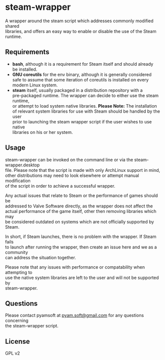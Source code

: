 # steam-wrapper

A wrapper around the steam script which addresses commonly modified shared  
libraries, and offers an easy way to enable or disable the use of the Steam  
runtime.

## Requirements

+ **bash**, although it is a requirement for Steam itself and should already  
be installed.
+ **GNU coreutils** for the env binary, although it is generally considered  
safe to assume that some iteration of coreutils is installed on every modern 
Linux system.
+ **steam** itself, usually packaged in a distribution repository with a  
pre-packaged runtime. The wrapper can decide to either use the steam runtime,  
or attempt to load system native libraries. **Please Note:** The installation  
of relevant system libraries for use with Steam should be handled by the user  
prior to launching the steam wrapper script if the user wishes to use native  
libraries on his or her system.

## Usage
steam-wrapper can be invoked on the command line or via the steam-wrapper.desktop  
file.  Please note that the script is made with only ArchLinux support in mind,  
other distributions may need to look elsewhere or attempt manual modification  
of the script in order to achieve a successful wrapper.

Any actual issues that relate to Steam or the performance of games should be  
addressed to Valve Software directly, as the wrapper does not affect the  
actual performance of the game itself, other then removing libraries which may  
be considered outdated on systems which are not officially supported by Steam.

In short, if Steam launches, there is no problem with the wrapper. If Steam fails  
to launch after running the wrapper, then create an issue here and we as a community  
can address the situation together.

Please note that any issues with performance or compatability when attempting to  
use the native system libraries are left to the user and will not be supported by  
steam-wrapper.

## Questions

Please contact pyamsoft at pyam.soft@gmail.com for any questions concerning  
the steam-wrapper script.

## License

GPL v2
